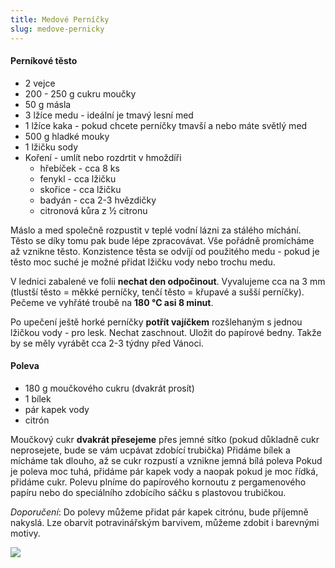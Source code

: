 ```yaml
---
title: Medové Perníčky
slug: medove-pernicky
---
```


#### Perníkové těsto

- 2 vejce
- 200 - 250 g cukru moučky
- 50 g másla
- 3 lžíce medu - ideální je tmavý lesní med
- 1 lžíce kaka - pokud chcete perníčky tmavší a nebo máte světlý med
- 500 g hladké mouky
- 1 lžičku sody
- Koření - umlít nebo rozdrtit v hmoždíři
  - hřebíček - cca 8 ks
  - fenykl - cca lžičku
  - skořice - cca lžičku
  - badyán - cca 2-3 hvězdičky
  - citronová kůra z ½ citronu

Máslo a med společně rozpustit v teplé vodní lázni za stálého míchání. Těsto se díky tomu pak bude lépe zpracovávat. Vše
pořádně promícháme až vznikne těsto. Konzistence těsta se odvíjí od použitého medu - pokud je těsto moc suché je možné
přidat lžičku vody nebo trochu medu.

V lednici zabalené ve folii **nechat den odpočinout**. Vyvalujeme cca na 3 mm
(tlustší těsto = měkké perníčky, tenčí těsto = křupavé a sušší perníčky). Pečeme ve vyhřáté troubě na **180 °C asi 8
minut**.

Po upečení ještě horké perníčky **potřít vajíčkem** rozšlehaným s jednou lžičkou vody - pro lesk. Nechat zaschnout.
Uložit do papírové bedny. Takže by se měly vyrábět cca 2-3 týdny před Vánoci.

#### Poleva

- 180 g moučkového cukru (dvakrát prosít)
- 1 bílek
- pár kapek vody
- citrón

Moučkový cukr **dvakrát přesejeme** přes jemné sítko (pokud důkladně cukr neprosejete, bude se vám ucpávat zdobící
trubička) Přidáme bílek a mícháme tak dlouho, až se cukr rozpustí a vznikne jemná bílá poleva Pokud je poleva moc tuhá,
přidáme pár kapek vody a naopak pokud je moc řídká, přidáme cukr. Polevu plníme do papírového kornoutu z pergamenového
papíru nebo do speciálního zdobícího sáčku s plastovou trubičkou.

_Doporučení_: Do polevy můžeme přidat pár kapek citrónu, bude příjemně nakyslá. Lze obarvit potravinářským barvivem,
můžeme zdobit i barevnými motivy.

![](./pernicky.jpg)
